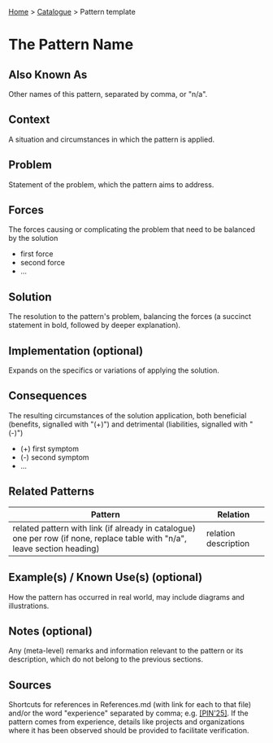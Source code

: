 [Home](../README.md) > [Catalogue](../Patterns_catalogue.md) > Pattern template


# The Pattern Name

## Also Known As

Other names of this pattern, separated by comma, or "n/a".

## Context

A situation and circumstances in which the pattern is applied.

## Problem

Statement of the problem, which the pattern aims to address.

## Forces

The forces causing or complicating the problem that need to be balanced by the solution

 - first force
 - second force
 - ...

## Solution

The resolution to the pattern's problem, balancing the forces (a succinct statement in bold, followed by deeper explanation).

## Implementation (optional) 

Expands on the specifics or variations of applying the solution.

## Consequences

The resulting circumstances of the solution application, both beneficial (benefits, signalled with "(+)") and detrimental (liabilities, signalled with "(-)")

 - (+) first symptom
 - (-) second symptom
 - ...

## Related Patterns

|Pattern  | Relation |
|--|--|
| related pattern with link (if already in catalogue) one per row (if none, replace table with "n/a", leave section heading) | relation description |

 
## Example(s) / Known Use(s) (optional) 

How the pattern has occurred in real world, may include diagrams and illustrations.

## Notes (optional) 

Any (meta-level) remarks and information relevant to the pattern or its description, which do not belong to the previous sections.

## Sources

Shortcuts for references in References.md (with link for each to that file) and/or the word "experience" separated by comma; e.g. [[PIN'25]](../References.md).  If the pattern comes from experience, details like projects and organizations where it has been observed should be provided to facilitate verification.
